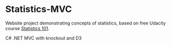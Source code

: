 # Statistics-MVC
Website project demonstrating concepts of statistics, based on free Udacity course [Statistics 101](https://www.udacity.com/course/intro-to-statistics--st101).

C# .NET MVC with knockout and D3
